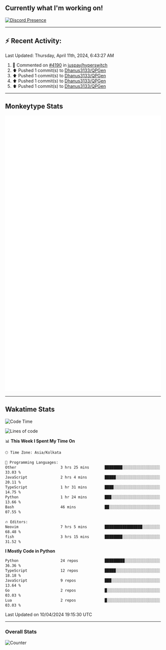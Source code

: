 ## Currently what I'm working on!
[![Discord Presence](https://lanyard.cnrad.dev/api/534981034400284712)](https://discord.com/users/534981034400284712)

---

## :zap: Recent Activity:
<!--RECENT_ACTIVITY:last_update-->
Last Updated: Thursday, April 11th, 2024, 6:43:27 AM
<!--RECENT_ACTIVITY:last_update_end-->
<!--RECENT_ACTIVITY:start-->
1. 💬 Commented on [#4190](https://github.com/juspay/hyperswitch/pull/4190#issuecomment-2036205856) in [juspay/hyperswitch](https://github.com/juspay/hyperswitch)<br>
2. ⬆️ Pushed 1 commit(s) to [Dhanus3133/QPGen](https://github.com/Dhanus3133/QPGen)<br>
3. ⬆️ Pushed 1 commit(s) to [Dhanus3133/QPGen](https://github.com/Dhanus3133/QPGen)<br>
4. ⬆️ Pushed 1 commit(s) to [Dhanus3133/QPGen](https://github.com/Dhanus3133/QPGen)<br>
5. ⬆️ Pushed 1 commit(s) to [Dhanus3133/QPGen](https://github.com/Dhanus3133/QPGen)<br>
<!--RECENT_ACTIVITY:end-->

---

## Monkeytype Stats
<a href="https://monkeytype.com/profile/dhanus">
  <img src="https://raw.githubusercontent.com/Dhanus3133/Dhanus3133/monkeytype/monkeytype-lbpb.svg" alt="Monkeytype Profile" />
</a>

---

## Wakatime Stats
<!--START_SECTION:waka-->
![Code Time](http://img.shields.io/badge/Code%20Time-1%2C776%20hrs%2047%20mins-blue)

![Lines of code](https://img.shields.io/badge/From%20Hello%20World%20I%27ve%20Written-4.9%20million%20lines%20of%20code-blue)

📊 **This Week I Spent My Time On** 

```text
🕑︎ Time Zone: Asia/Kolkata

💬 Programming Languages: 
Other                    3 hrs 25 mins       ████████░░░░░░░░░░░░░░░░░   33.03 % 
JavaScript               2 hrs 4 mins        █████░░░░░░░░░░░░░░░░░░░░   20.11 % 
TypeScript               1 hr 31 mins        ████░░░░░░░░░░░░░░░░░░░░░   14.75 % 
Python                   1 hr 24 mins        ███░░░░░░░░░░░░░░░░░░░░░░   13.66 % 
Bash                     46 mins             ██░░░░░░░░░░░░░░░░░░░░░░░   07.55 % 

🔥 Editors: 
Neovim                   7 hrs 5 mins        █████████████████░░░░░░░░   68.48 % 
fish                     3 hrs 15 mins       ████████░░░░░░░░░░░░░░░░░   31.52 % 
```

**I Mostly Code in Python** 

```text
Python                   24 repos            █████████░░░░░░░░░░░░░░░░   36.36 % 
TypeScript               12 repos            █████░░░░░░░░░░░░░░░░░░░░   18.18 % 
JavaScript               9 repos             ███░░░░░░░░░░░░░░░░░░░░░░   13.64 % 
Go                       2 repos             █░░░░░░░░░░░░░░░░░░░░░░░░   03.03 % 
Lua                      2 repos             █░░░░░░░░░░░░░░░░░░░░░░░░   03.03 % 
```




 Last Updated on 10/04/2024 19:15:30 UTC
<!--END_SECTION:waka-->
---

### Overall Stats

<img src="https://moe-counter.glitch.me/get/@Dhanus3133?theme=asoul" alt="Counter" />
